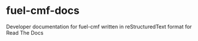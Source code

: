 fuel-cmf-docs
=============

Developer documentation for fuel-cmf written in reStructuredText format for Read The Docs